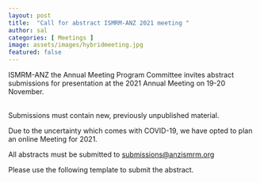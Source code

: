 ```yaml
---
layout: post
title:  "Call for abstract ISMRM-ANZ 2021 meeting "
author: sal
categories: [ Meetings ]
image: assets/images/hybridmeeting.jpg
featured: false
---
```


ISMRM-ANZ the Annual Meeting Program Committee invites abstract submissions for presentation at the 2021 Annual Meeting on 19-20 November. 

<br> Submissions must contain new, previously unpublished material. </br>

Due to the uncertainty which comes with COVID-19, we have opted to plan an online Meeting for 2021. 

All abstracts must be submitted to submissions@anzismrm.org

Please use the following template to submit the abstract.




